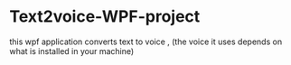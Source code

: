 # Text2voice-WPF-project
this wpf application converts text to voice , (the voice it uses depends on what is installed in your  machine)
